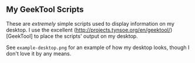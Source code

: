 ## My GeekTool Scripts
These are *extremely* simple scripts used to display information on my desktop.
I use the excellent (http://projects.tynsoe.org/en/geektool/)[GeekTool] to place the
scripts' output on my desktop.

See `example-desktop.png` for an example of how my desktop looks, though I don't love it
by any means.
